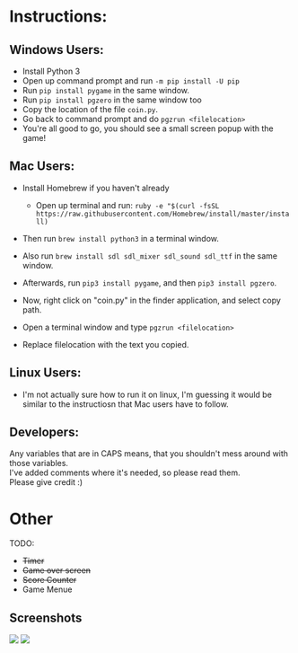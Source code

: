 # Instructions: 
## Windows Users: <br>
- Install Python 3 
- Open up command prompt and run `-m pip install -U pip`
- Run `pip install pygame` in the same window.
- Run `pip install pgzero` in the same window too
- Copy the location of the file `coin.py`.
- Go back to command prompt and do `pgzrun <filelocation>`
- You're all good to go, you should see a small screen popup with the game!



## Mac Users: <br>
- Install Homebrew if you haven't already
	- Open up terminal and run: `ruby -e "$(curl -fsSL https://raw.githubusercontent.com/Homebrew/install/master/install)`


- Then run `brew install python3` in a terminal window.
- Also run `brew install sdl sdl_mixer sdl_sound sdl_ttf` in the same window.
- Afterwards, run `pip3 install pygame`, and then `pip3 install pgzero`.
- Now, right click on "coin.py" in the finder application, and select copy path.

- Open a terminal window and type `pgzrun <filelocation>`
- Replace filelocation with the text you copied.



## Linux Users: <br>
- I'm not actually sure how to run it on linux, I'm guessing it would be similar to the instructiosn that Mac users have to follow.


## Developers: <br>
Any variables that are in CAPS means, that you shouldn't mess around with those variables. <br>
I've added comments where it's needed, so please read them.<br>
Please give credit :)<br>

# Other

TODO: <br>
- ~~Timer~~
- ~~Game over screen~~
- ~~Score Counter~~
- Game Menue

<h2> Screenshots </h2>
<img src="https://i.imgur.com/EgzzZuO.png">
<img src="https://i.imgur.com/C4CtfIC.png">
